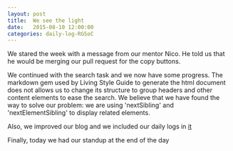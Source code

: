 ```yaml
---
layout: post
title:  We see the light
date:   2015-08-10 12:00:00
categories: daily-log-RGSoC
---
```


We stared the week with a message from our mentor Nico. He told us that he would be merging our pull request for the copy buttons.

We continued with the search task and we now have some progress. The markdown gem used by Living Style Guide to generate the html document does not allows us to change its structure to group headers and other content elements to ease the search. We believe that we have found the way to solve our problem: we are using 'nextSibling' and 'nextElementSibling' to display related elements.

Also, we improved our blog and we included our daily logs in [it](http://code.fanxhe.com/categories/daily-log-rgsoc.html)

Finally, today we had our standup at the end of the day
